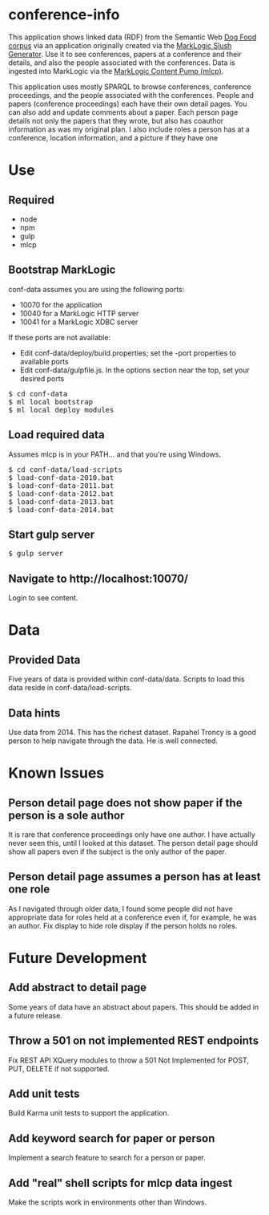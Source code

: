 # conference-info

This application shows linked data (RDF) from the Semantic Web [Dog Food corpus](http://data.semanticweb.org) via an application originally created via
the [MarkLogic Slush Generator](https://github.com/marklogic/slush-marklogic-node).  Use it to see conferences,
papers at a conference and their details, and also the people associated with the conferences.  Data is ingested
into MarkLogic via the [MarkLogic Content Pump (mlcp)](http://developer.marklogic.com/products/mlcp). 

This application uses mostly SPARQL to browse conferences, conference proceedings, and the people associated with the conferences.  People and papers (conference proceedings) each have their own detail pages.  You can also add and update comments about a paper.  Each person page details not only the papers that they wrote, but also has coauthor information as was my original plan.  I also include roles a person has at a conference, location information, and a picture if they have one


# Use

## Required
- node
- npm
- gulp
- mlcp

## Bootstrap MarkLogic

conf-data assumes you are using the following ports:
- 10070 for the application
- 10040 for a MarkLogic HTTP server
- 10041 for a MarkLogic XDBC server

If these ports are not available:
- Edit conf-data/deploy/build.properties; set the -port properties to available ports
- Edit conf-data/gulpfile.js. In the options section near the top, set your desired ports

<pre>
$ cd conf-data
$ ml local bootstrap
$ ml local deploy modules
</pre>

## Load required data

Assumes mlcp is in your PATH... and that you're using Windows.

<pre>
$ cd conf-data/load-scripts
$ load-conf-data-2010.bat
$ load-conf-data-2011.bat
$ load-conf-data-2012.bat
$ load-conf-data-2013.bat
$ load-conf-data-2014.bat
</pre>

## Start gulp server
<pre>
$ gulp server
</pre>

## Navigate to http://localhost:10070/ 
Login to see content.

# Data
## Provided Data
Five years of data is provided within conf-data/data.  Scripts to load this data reside in conf-data/load-scripts.

## Data hints
Use data from 2014.  This has the richest dataset.  Rapahel Troncy is a good person to help navigate through the data.
He is well connected.

# Known Issues
## Person detail page does not show paper if the person is a sole author
It is rare that conference proceedings only have one author.  I have actually never seen this, until I looked at this
dataset.  The person detail page should show all papers even if the subject is the only author of the paper.

## Person detail page assumes a person has at least one role
As I navigated through older data, I found some people did not have appropriate data for roles held at a conference even if, for example, he was an author.  Fix display to hide role display if the person holds no roles.

# Future Development
## Add abstract to detail page
Some years of data have an abstract about papers.  This should be added in a future release.

## Throw a 501 on not implemented REST endpoints
Fix REST API XQuery modules to throw a 501 Not Implemented for POST, PUT, DELETE if not supported.

## Add unit tests
Build Karma unit tests to support the application.

## Add keyword search for paper or person
Implement a search feature to search for a person or paper. 

## Add "real" shell scripts for mlcp data ingest
Make the scripts work in environments other than Windows.

